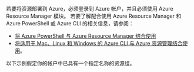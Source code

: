 
若要将资源部署到 Azure，必须登录到 Azure 帐户，并且必须使用 Azure Resource Manager 模块。 若要了解配合使用 Azure Resource Manager 和 Azure PowerShell 或 Azure CLI 的相关信息，请参阅：

* [将 Azure PowerShell 与 Azure Resource Manager 结合使用](../articles/azure-resource-manager/powershell-azure-resource-manager.md)
* [将适用于 Mac、Linux 和 Windows 的 Azure CLI 与 Azure 资源管理结合使用](../articles/azure-resource-manager/xplat-cli-azure-resource-manager.md)。

以下示例假定你的帐户中已具有一个指定名称的资源组。 

